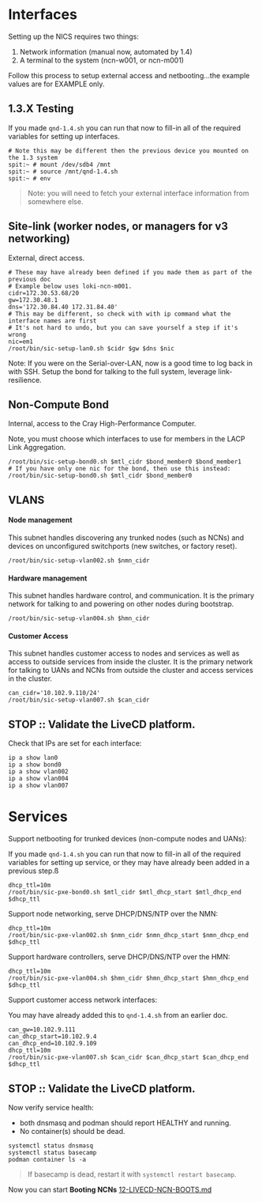 # Interfaces

Setting up the NICS requires two things:
1. Network information (manual now, automated by 1.4)
2. A terminal to the system (ncn-w001, or ncn-m001)

Follow this process to setup external access and netbooting...the example values are for EXAMPLE
only.

## 1.3.X Testing

If you made `qnd-1.4.sh` you can run that now to fill-in all of the required variables
for setting up interfaces.

```shell script
# Note this may be different then the previous device you mounted on the 1.3 system
spit:~ # mount /dev/sdb4 /mnt
spit:~ # source /mnt/qnd-1.4.sh
spit:~ # env
```

> Note: you will need to fetch your external interface information from somewhere else.

## Site-link (worker nodes, or managers for v3 networking)

External, direct access.

```shell script
# These may have already been defined if you made them as part of the previous doc
# Example below uses loki-ncn-m001.
cidr=172.30.53.68/20
gw=172.30.48.1
dns='172.30.84.40 172.31.84.40'
# This may be different, so check with with ip command what the interface names are first
# It's not hard to undo, but you can save yourself a step if it's wrong
nic=em1
/root/bin/sic-setup-lan0.sh $cidr $gw $dns $nic
```

Note: If you were on the Serial-over-LAN, now is a good time to log back in with SSH.
Setup the bond for talking to the full system, leverage link-resilience.

## Non-Compute Bond

Internal, access to the Cray High-Performance Computer.

Note, you must choose which interfaces to use for members in the
LACP Link Aggregation.


```shell script
/root/bin/sic-setup-bond0.sh $mtl_cidr $bond_member0 $bond_member1
# If you have only one nic for the bond, then use this instead:
/root/bin/sic-setup-bond0.sh $mtl_cidr $bond_member0
```

## VLANS

#### Node management

This subnet handles discovering any trunked nodes (such as NCNs)
and devices on unconfigured switchports (new switches, or factory reset).

```shell script
/root/bin/sic-setup-vlan002.sh $nmn_cidr
```

#### Hardware management

This subnet handles hardware control, and communication. It is the primary
network for talking to and powering on other nodes during bootstrap.

```shell script
/root/bin/sic-setup-vlan004.sh $hmn_cidr
```

#### Customer Access

This subnet handles customer access to nodes and services as well as access to outside services from inside the cluster. It is the primary
network for talking to UANs and NCNs from outside the cluster and access services in the cluster.

```shell script
can_cidr='10.102.9.110/24'
/root/bin/sic-setup-vlan007.sh $can_cidr
```

## STOP :: Validate the LiveCD platform.

Check that IPs are set for each interface:

```shell script
ip a show lan0
ip a show bond0
ip a show vlan002
ip a show vlan004
ip a show vlan007
```

# Services

Support netbooting for trunked devices (non-compute nodes and UANs):

If you made `qnd-1.4.sh` you can run that now to fill-in all of the required variables
for setting up service, or they may have already been added in a previous step.ß

```shell script
dhcp_ttl=10m
/root/bin/sic-pxe-bond0.sh $mtl_cidr $mtl_dhcp_start $mtl_dhcp_end $dhcp_ttl
```

Support node networking, serve DHCP/DNS/NTP over the NMN:

```shell script
dhcp_ttl=10m
/root/bin/sic-pxe-vlan002.sh $nmn_cidr $nmn_dhcp_start $nmn_dhcp_end $dhcp_ttl
```

Support hardware controllers, serve DHCP/DNS/NTP over the HMN:

```shell script
dhcp_ttl=10m
/root/bin/sic-pxe-vlan004.sh $hmn_cidr $hmn_dhcp_start $hmn_dhcp_end $dhcp_ttl
```

Support customer access network interfaces:

You may have already added this to `qnd-1.4.sh` from an earlier doc.
```shell script
can_gw=10.102.9.111
can_dhcp_start=10.102.9.4
can_dhcp_end=10.102.9.109
dhcp_ttl=10m
/root/bin/sic-pxe-vlan007.sh $can_cidr $can_dhcp_start $can_dhcp_end $dhcp_ttl
```

## STOP :: Validate the LiveCD platform.

Now verify service health:
- both dnsmasq and podman should report HEALTHY and running.
- No container(s) should be dead.
```shell script
systemctl status dnsmasq
systemctl status basecamp
podman container ls -a
```

> If basecamp is dead, restart it with `systemctl restart basecamp`.

Now you can start **Booting NCNs** [12-LIVECD-NCN-BOOTS.md](12-LIVECD-NCN-BOOTS.md)
